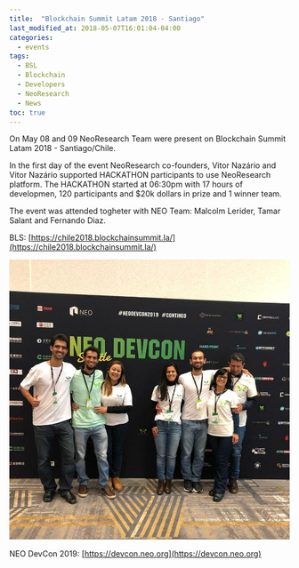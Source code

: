 ```yaml
---
title:  "Blockchain Summit Latam 2018 - Santiago"
last_modified_at: 2018-05-07T16:01:04-04:00
categories:
  - events
tags:
  - BSL
  - Blockchain
  - Developers
  - NeoResearch
  - News
toc: true
---
```


On May 08 and 09 NeoResearch Team were present on Blockchain Summit Latam 2018 - Santiago/Chile.

In the first day of the event NeoResearch co-founders, Vitor Nazário and Vitor Nazário supported HACKATHON participants to use NeoResearch platform. The HACKATHON started at 06:30pm with 17 hours of developmen, 120 participants and $20k dollars in prize and 1 winner team.

The event was attended togheter with NEO Team: Malcolm Lerider, Tamar Salant and Fernando Diaz.


BLS: [https://chile2018.blockchainsummit.la/](https://chile2018.blockchainsummit.la/)

![NeoResearchTeam](/assets/images/DevConTeam1.jpg)

NEO DevCon 2019:
[https://devcon.neo.org](https://devcon.neo.org)

